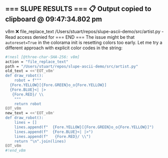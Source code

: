 === SLUPE RESULTS ===
📋 Output copied to clipboard @ 09:47:34.802 pm
---------------------
v8m ❌ file_replace_text /Users/stuart/repos/slupe-ascii-demo/src/artist.py - Read access denied for
=== END ===
The issue might be that `autoreset=True` in the colorama init is resetting colors too early. Let me try a different approach with explicit color codes in the string:

```sh nesl
#!nesl [@three-char-SHA-256: v8m]
action = "file_replace_text"
path = "/Users/stuart/repos/slupe-ascii-demo/src/artist.py"
old_text = <<'EOT_v8m'
def draw_robot():
    robot = f"""
  {Fore.YELLOW}[{Fore.GREEN}o_o{Fore.YELLOW}]
  {Fore.BLUE}<| |>
   {Fore.RED}/ \\
    """
    return robot
EOT_v8m
new_text = <<'EOT_v8m'
def draw_robot():
    lines = []
    lines.append(f"  {Fore.YELLOW}[{Fore.GREEN}o_o{Fore.YELLOW}]")
    lines.append(f"  {Fore.BLUE}<| |>")
    lines.append(f"   {Fore.RED}/ \\")
    return "\n".join(lines)
EOT_v8m
#!end_v8m
```